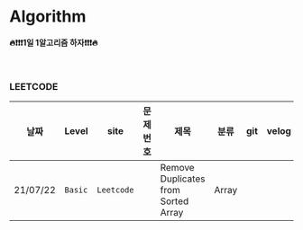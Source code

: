 # Algorithm
**🔥❗️❗❗️1일 1알고리즘 하자❗️❗❗️🔥**

<br/>


### LEETCODE
|날짜          |Level     | site |문제번호 |제목     |분류 |git  |velog
|---------------|---------|------|-----|-------------|---|----|----|
|21/07/22|`Basic`| `Leetcode` ||Remove Duplicates from Sorted Array| Array ||
